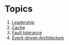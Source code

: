 # Topics

1. [Leadership](/leadership.md)
2. [Cache](/cache.md)
3. [Fault tolerance](/fault.md)
4. [Event-driven Architecture](/eda.md)
